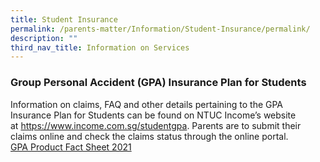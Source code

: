 ```yaml
---
title: Student Insurance
permalink: /parents-matter/Information/Student-Insurance/permalink/
description: ""
third_nav_title: Information on Services
---
```




### **Group Personal Accident (GPA) Insurance Plan for Students**
Information on claims, FAQ and other details pertaining to the GPA Insurance Plan for Students can be found on NTUC Income’s website at <a href="https://www.income.com.sg/studentgpa"
  target="_blank" rel="noopener noreferrer">https://www.income.com.sg/studentgpa</a>. Parents are to submit their claims online and check the claims status through the online portal.
<br>[GPA Product Fact Sheet 2021](/files/GPA-Product-Fact-Sheet-2021.pdf)